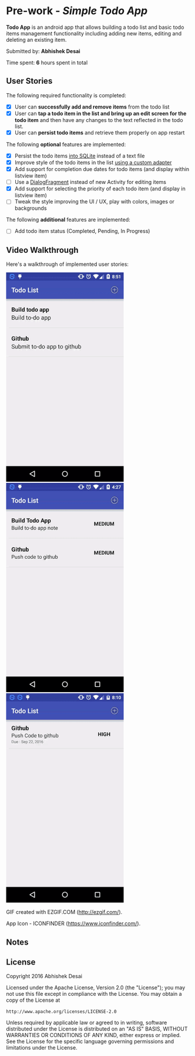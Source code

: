 # Pre-work - *Simple Todo App*

**Todo App** is an android app that allows building a todo list and basic todo items management functionality including adding new items, editing and deleting an existing item.

Submitted by: **Abhishek Desai**

Time spent: **6** hours spent in total

## User Stories

The following required functionality is completed:

* [x] User can **successfully add and remove items** from the todo list
* [x] User can **tap a todo item in the list and bring up an edit screen for the todo item** and then have any changes to the text reflected in the todo list.
* [x] User can **persist todo items** and retrieve them properly on app restart

The following **optional** features are implemented:

* [x] Persist the todo items [into SQLite](http://guides.codepath.com/android/Persisting-Data-to-the-Device#sqlite) instead of a text file
* [x] Improve style of the todo items in the list [using a custom adapter](http://guides.codepath.com/android/Using-an-ArrayAdapter-with-ListView)
* [x] Add support for completion due dates for todo items (and display within listview item)
* [ ] Use a [DialogFragment](http://guides.codepath.com/android/Using-DialogFragment) instead of new Activity for editing items
* [x] Add support for selecting the priority of each todo item (and display in listview item)
* [ ] Tweak the style improving the UI / UX, play with colors, images or backgrounds

The following **additional** features are implemented:

* [ ] Add todo item status (Completed, Pending, In Progress) 

## Video Walkthrough

Here's a walkthrough of implemented user stories:

![Screenshot](https://github.com/abhishek70/Todo-Android-App/blob/master/todo-app.gif)
![Screenshot](https://github.com/abhishek70/Todo-Android-App/blob/master/todo-app-v2.gif)
![Screenshot](https://github.com/abhishek70/Todo-Android-App/blob/master/todo-app-v3.gif)

GIF created with EZGIF.COM (http://ezgif.com/).

App Icon - ICONFINDER (https://www.iconfinder.com/).

## Notes


## License

Copyright 2016 Abhishek Desai

Licensed under the Apache License, Version 2.0 (the "License");
you may not use this file except in compliance with the License.
You may obtain a copy of the License at

    http://www.apache.org/licenses/LICENSE-2.0

Unless required by applicable law or agreed to in writing, software
distributed under the License is distributed on an "AS IS" BASIS,
WITHOUT WARRANTIES OR CONDITIONS OF ANY KIND, either express or implied.
See the License for the specific language governing permissions and
limitations under the License.
